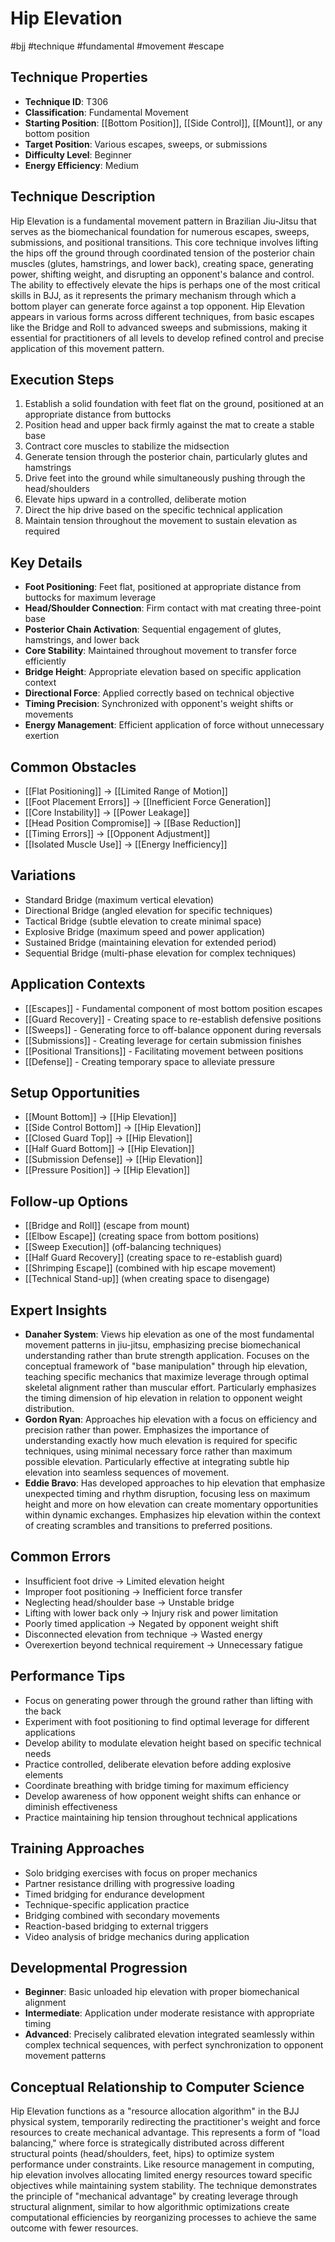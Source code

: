 <!-- Schema Markup for SEO -->
<script type="application/ld+json">
{
  "@context": "https://schema.org",
  "@type": "WebPage",
  "name": "Hip Elevation",
  "description": "Hip Elevation is a fundamental movement pattern in Brazilian Jiu-Jitsu that serves as the biomechanical foundation for numerous escapes, sweeps, submissions, and positional transitions. This core t...",
  "url": "https://bjjgraph.com/concepts/hip-elevation",
  "isPartOf": {
    "@type": "WebSite",
    "name": "BJJ Graph",
    "url": "https://bjjgraph.com"
  }
}
</script>
<script type="application/ld+json">
{
  "@context": "https://schema.org",
  "@type": "BreadcrumbList",
  "itemListElement": [
    {
      "@type": "ListItem",
      "position": 1,
      "name": "Home",
      "item": "https://bjjgraph.com/"
    },
    {
      "@type": "ListItem",
      "position": 2,
      "name": "Concepts",
      "item": "https://bjjgraph.com/concepts/"
    },
    {
      "@type": "ListItem",
      "position": 3,
      "name": "Hip Elevation",
      "item": "https://bjjgraph.com/concepts/hip-elevation"
    }
  ]
}
</script>


# Hip Elevation
#bjj #technique #fundamental #movement #escape

## Technique Properties
- **Technique ID**: T306
- **Classification**: Fundamental Movement
- **Starting Position**: [[Bottom Position]], [[Side Control]], [[Mount]], or any bottom position
- **Target Position**: Various escapes, sweeps, or submissions
- **Difficulty Level**: Beginner
- **Energy Efficiency**: Medium

## Technique Description
Hip Elevation is a fundamental movement pattern in Brazilian Jiu-Jitsu that serves as the biomechanical foundation for numerous escapes, sweeps, submissions, and positional transitions. This core technique involves lifting the hips off the ground through coordinated tension of the posterior chain muscles (glutes, hamstrings, and lower back), creating space, generating power, shifting weight, and disrupting an opponent's balance and control. The ability to effectively elevate the hips is perhaps one of the most critical skills in BJJ, as it represents the primary mechanism through which a bottom player can generate force against a top opponent. Hip Elevation appears in various forms across different techniques, from basic escapes like the Bridge and Roll to advanced sweeps and submissions, making it essential for practitioners of all levels to develop refined control and precise application of this movement pattern.

## Execution Steps
1. Establish a solid foundation with feet flat on the ground, positioned at an appropriate distance from buttocks
2. Position head and upper back firmly against the mat to create a stable base
3. Contract core muscles to stabilize the midsection
4. Generate tension through the posterior chain, particularly glutes and hamstrings
5. Drive feet into the ground while simultaneously pushing through the head/shoulders
6. Elevate hips upward in a controlled, deliberate motion
7. Direct the hip drive based on the specific technical application
8. Maintain tension throughout the movement to sustain elevation as required

## Key Details
- **Foot Positioning**: Feet flat, positioned at appropriate distance from buttocks for maximum leverage
- **Head/Shoulder Connection**: Firm contact with mat creating three-point base
- **Posterior Chain Activation**: Sequential engagement of glutes, hamstrings, and lower back
- **Core Stability**: Maintained throughout movement to transfer force efficiently
- **Bridge Height**: Appropriate elevation based on specific application context
- **Directional Force**: Applied correctly based on technical objective
- **Timing Precision**: Synchronized with opponent's weight shifts or movements
- **Energy Management**: Efficient application of force without unnecessary exertion

## Common Obstacles
- [[Flat Positioning]] → [[Limited Range of Motion]]
- [[Foot Placement Errors]] → [[Inefficient Force Generation]]
- [[Core Instability]] → [[Power Leakage]]
- [[Head Position Compromise]] → [[Base Reduction]]
- [[Timing Errors]] → [[Opponent Adjustment]]
- [[Isolated Muscle Use]] → [[Energy Inefficiency]]

## Variations
- Standard Bridge (maximum vertical elevation)
- Directional Bridge (angled elevation for specific techniques)
- Tactical Bridge (subtle elevation to create minimal space)
- Explosive Bridge (maximum speed and power application)
- Sustained Bridge (maintaining elevation for extended period)
- Sequential Bridge (multi-phase elevation for complex techniques)

## Application Contexts
- [[Escapes]] - Fundamental component of most bottom position escapes
- [[Guard Recovery]] - Creating space to re-establish defensive positions
- [[Sweeps]] - Generating force to off-balance opponent during reversals
- [[Submissions]] - Creating leverage for certain submission finishes
- [[Positional Transitions]] - Facilitating movement between positions
- [[Defense]] - Creating temporary space to alleviate pressure

## Setup Opportunities
- [[Mount Bottom]] → [[Hip Elevation]]
- [[Side Control Bottom]] → [[Hip Elevation]]
- [[Closed Guard Top]] → [[Hip Elevation]]
- [[Half Guard Bottom]] → [[Hip Elevation]]
- [[Submission Defense]] → [[Hip Elevation]]
- [[Pressure Position]] → [[Hip Elevation]]

## Follow-up Options
- [[Bridge and Roll]] (escape from mount)
- [[Elbow Escape]] (creating space from bottom positions)
- [[Sweep Execution]] (off-balancing techniques)
- [[Half Guard Recovery]] (creating space to re-establish guard)
- [[Shrimping Escape]] (combined with hip escape movement)
- [[Technical Stand-up]] (when creating space to disengage)

## Expert Insights
- **Danaher System**: Views hip elevation as one of the most fundamental movement patterns in jiu-jitsu, emphasizing precise biomechanical understanding rather than brute strength application. Focuses on the conceptual framework of "base manipulation" through hip elevation, teaching specific mechanics that maximize leverage through optimal skeletal alignment rather than muscular effort. Particularly emphasizes the timing dimension of hip elevation in relation to opponent weight distribution.
- **Gordon Ryan**: Approaches hip elevation with a focus on efficiency and precision rather than power. Emphasizes the importance of understanding exactly how much elevation is required for specific techniques, using minimal necessary force rather than maximum possible elevation. Particularly effective at integrating subtle hip elevation into seamless sequences of movement.
- **Eddie Bravo**: Has developed approaches to hip elevation that emphasize unexpected timing and rhythm disruption, focusing less on maximum height and more on how elevation can create momentary opportunities within dynamic exchanges. Emphasizes hip elevation within the context of creating scrambles and transitions to preferred positions.

## Common Errors
- Insufficient foot drive → Limited elevation height
- Improper foot positioning → Inefficient force transfer
- Neglecting head/shoulder base → Unstable bridge
- Lifting with lower back only → Injury risk and power limitation
- Poorly timed application → Negated by opponent weight shift
- Disconnected elevation from technique → Wasted energy
- Overexertion beyond technical requirement → Unnecessary fatigue

## Performance Tips
- Focus on generating power through the ground rather than lifting with the back
- Experiment with foot positioning to find optimal leverage for different applications
- Develop ability to modulate elevation height based on specific technical needs
- Practice controlled, deliberate elevation before adding explosive elements
- Coordinate breathing with bridge timing for maximum efficiency
- Develop awareness of how opponent weight shifts can enhance or diminish effectiveness
- Practice maintaining hip tension throughout technical applications

## Training Approaches
- Solo bridging exercises with focus on proper mechanics
- Partner resistance drilling with progressive loading
- Timed bridging for endurance development
- Technique-specific application practice
- Bridging combined with secondary movements
- Reaction-based bridging to external triggers
- Video analysis of bridge mechanics during application

## Developmental Progression
- **Beginner**: Basic unloaded hip elevation with proper biomechanical alignment
- **Intermediate**: Application under moderate resistance with appropriate timing
- **Advanced**: Precisely calibrated elevation integrated seamlessly within complex technical sequences, with perfect synchronization to opponent movement patterns

## Conceptual Relationship to Computer Science
Hip Elevation functions as a "resource allocation algorithm" in the BJJ physical system, temporarily redirecting the practitioner's weight and force resources to create mechanical advantage. This represents a form of "load balancing," where force is strategically distributed across different structural points (head/shoulders, feet, hips) to optimize system performance under constraints. Like resource management in computing, hip elevation involves allocating limited energy resources toward specific objectives while maintaining system stability. The technique demonstrates the principle of "mechanical advantage" by creating leverage through structural alignment, similar to how algorithmic optimizations create computational efficiencies by reorganizing processes to achieve the same outcome with fewer resources.
